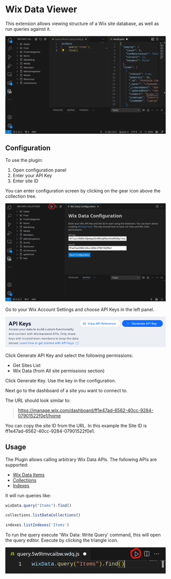 # Wix Data Viewer

This extension allows viewing structure of a Wix site database, as well as run queries against it.

![Wix Data View screenshot](docs/screenshot1.png)

## Configuration

To use the plugin:
1. Open configuration panel
2. Enter your API Key
3. Enter site ID

You can enter configuration screen by clicking on the gear icon above the collection tree.

![Configure Wix Data View](docs/configuration.png)

Go to your Wix Account Settings and choose API Keys in the left panel.

![API Keys](docs/api-keys.png)

Click Generate API Key and select the following permissions:
* Get Sites List
* Wix Data (from All site permissions section)

Click Generate Key. Use the key in the configuration.

Next go to the dashboard of a site you want to connect to.

The URL should look similar to:
> https://manage.wix.com/dashboard/ff1e47ad-6562-40cc-9284-07901522f0e1/home

You can copy the site ID from the URL. In this example the Site ID is ff1e47ad-6562-40cc-9284-07901522f0e1.

## Usage

The Plugin allows calling arbitrary Wix Data APIs. The following APIs are supported:
* [Wix Data Items](https://dev.wix.com/docs/velo/api-reference/wix-data/introduction)
* [Collections](https://dev.wix.com/docs/sdk/backend-modules/data/collections/introduction)
* [Indexes](https://dev.wix.com/docs/sdk/backend-modules/data/indexes/introduction)

It will run queries like:

```javascript
wixData.query("Items").find()
```

```javascript
collections.listDataCollections()
```

```javascript
indexes.listIndexes('Items')
```

To run the query execute 'Wix Data: Write Query' command, this will open the query editor. Execute by clicking the triangle icon.

![Run Query](/docs/run-query.png)